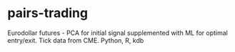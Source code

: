 # pairs-trading

Eurodollar futures - PCA for initial signal supplemented with ML for optimal entry/exit. Tick data from CME.
Python, R, kdb

